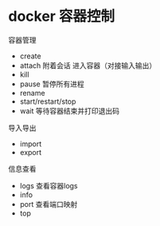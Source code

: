 # docker 容器控制

容器管理

- create
- attach 附着会话 进入容器（对接输入输出）
- kill
- pause 暂停所有进程
- rename
- start/restart/stop
- wait 等待容器结束并打印退出码

导入导出

- import
- export

信息查看

- logs 查看容器logs
- info 
- port 查看端口映射
- top